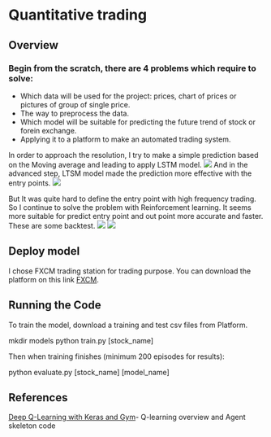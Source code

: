 # Quantitative trading

## Overview 
### Begin from the scratch, there are 4 problems which require to solve:
* Which data will be used for the project: prices, chart of prices or pictures of group of single price.
* The way to preprocess the data.
* Which model will be suitable for predicting the future trend of stock or forein exchange.
* Applying it to a platform to make an automated trading system.

In order to approach the resolution, I try to make a simple prediction based on the Moving average and leading to apply LSTM model.
![](https://i.imgur.com/MElYnV8.png)
And in the advanced step, LTSM model made the prediction more effective with the entry points.
![](https://i.imgur.com/5Os7oqe.png)

But It was quite hard to define the entry point with high frequency trading. So I continue to solve the problem with Reinforcement learning. It seems more suitable for predict entry point and out point more accurate and faster. These are some backtest.
![](https://i.imgur.com/tc8slq0.png)
![](https://i.imgur.com/Lb38it0.png)


## Deploy model
I chose FXCM trading station for trading purpose. You can download the platform on this link [FXCM](https://www.fxcm.com/uk/platforms/trading-station/download/).

## Running the Code
To train the model, download a training and test csv files from Platform.

mkdir models
python train.py [stock_name]

Then when training finishes (minimum 200 episodes for results):

python evaluate.py [stock_name] [model_name]


## References
[Deep Q-Learning with Keras and Gym](https://keon.io/deep-q-learning/)- Q-learning overview and Agent skeleton code




